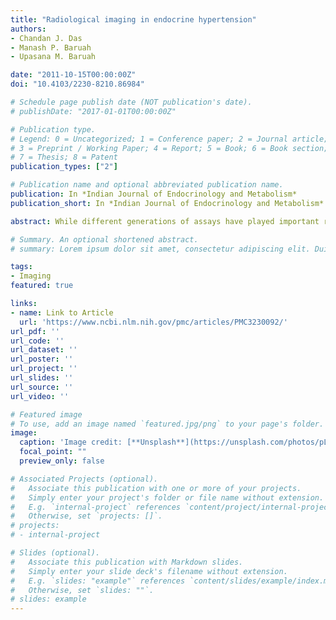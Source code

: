 ```yaml
---
title: "Radiological imaging in endocrine hypertension"
authors:
- Chandan J. Das
- Manash P. Baruah
- Upasana M. Baruah

date: "2011-10-15T00:00:00Z"
doi: "10.4103/2230-8210.86984"

# Schedule page publish date (NOT publication's date).
# publishDate: "2017-01-01T00:00:00Z"

# Publication type.
# Legend: 0 = Uncategorized; 1 = Conference paper; 2 = Journal article;
# 3 = Preprint / Working Paper; 4 = Report; 5 = Book; 6 = Book section;
# 7 = Thesis; 8 = Patent
publication_types: ["2"]

# Publication name and optional abbreviated publication name.
publication: In *Indian Journal of Endocrinology and Metabolism*
publication_short: In *Indian Journal of Endocrinology and Metabolism*

abstract: While different generations of assays have played important role in elucidating causes of different endocrine disorders, radiological techniques are instrumental in localizing the pathology. This statement cannot be truer in any disease entity other than endocrine hypertension. This review makes an effort to highlight the role of different radiological modalities, especially ultrasonography, computed tomography and magnetic resonance imaging, in the evaluation of different causes of endocrine hypertension.

# Summary. An optional shortened abstract.
# summary: Lorem ipsum dolor sit amet, consectetur adipiscing elit. Duis posuere tellus ac convallis placerat. Proin tincidunt magna sed ex sollicitudin condimentum.

tags:
- Imaging
featured: true

links:
- name: Link to Article
  url: 'https://www.ncbi.nlm.nih.gov/pmc/articles/PMC3230092/'
url_pdf: ''
url_code: ''
url_dataset: ''
url_poster: ''
url_project: ''
url_slides: ''
url_source: ''
url_video: ''

# Featured image
# To use, add an image named `featured.jpg/png` to your page's folder. 
image:
  caption: 'Image credit: [**Unsplash**](https://unsplash.com/photos/pLCdAaMFLTE)'
  focal_point: ""
  preview_only: false

# Associated Projects (optional).
#   Associate this publication with one or more of your projects.
#   Simply enter your project's folder or file name without extension.
#   E.g. `internal-project` references `content/project/internal-project/index.md`.
#   Otherwise, set `projects: []`.
# projects:
# - internal-project

# Slides (optional).
#   Associate this publication with Markdown slides.
#   Simply enter your slide deck's filename without extension.
#   E.g. `slides: "example"` references `content/slides/example/index.md`.
#   Otherwise, set `slides: ""`.
# slides: example
---
```

